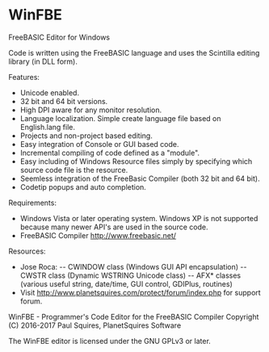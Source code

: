 # WinFBE
FreeBASIC Editor for Windows

Code is written using the FreeBASIC language and uses the Scintilla editing library (in DLL form).

Features:
- Unicode enabled.
- 32 bit and 64 bit versions.
- High DPI aware for any monitor resolution.
- Language localization. Simple create language file based on English.lang file.
- Projects and non-project based editing.
- Easy integration of Console or GUI based code.
- Incremental compiling of code defined as a "module".
- Easy including of Windows Resource files simply by specifying which source code file is the resource.
- Seemless integration of the FreeBasic Compiler (both 32 bit and 64 bit).
- Codetip popups and auto completion.

Requirements:
- Windows Vista or later operating system. Windows XP is not supported because many newer API's are used in the source code.
- FreeBASIC Compiler http://www.freebasic.net/

Resources:
- Jose Roca: 
-- CWINDOW class (Windows GUI API encapsulation)
-- CWSTR class (Dynamic WSTRING Unicode class)
-- AFX* classes (various useful string, date/time, GUI control, GDIPlus, routines)
- Visit http://www.planetsquires.com/protect/forum/index.php for support forum.


WinFBE - Programmer's Code Editor for the FreeBASIC Compiler
Copyright (C) 2016-2017 Paul Squires, PlanetSquires Software

The WinFBE editor is licensed under the GNU GPLv3 or later.

